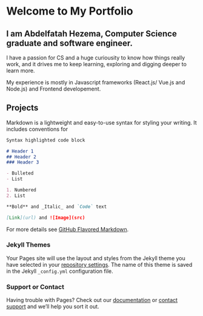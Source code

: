 # Welcome to My Portfolio

## I am Abdelfatah Hezema, Computer Science graduate and software engineer.

I have a passion for CS and a huge curiousity to know how things really work, and it drives me to keep learning, exploring and digging deeper to learn more.

My experience is mostly in Javascript frameworks (React.js/ Vue.js and Node.js) and Frontend developement. 

## Projects

Markdown is a lightweight and easy-to-use syntax for styling your writing. It includes conventions for

```markdown
Syntax highlighted code block

# Header 1
## Header 2
### Header 3

- Bulleted
- List

1. Numbered
2. List

**Bold** and _Italic_ and `Code` text

[Link](url) and ![Image](src)
```

For more details see [GitHub Flavored Markdown](https://guides.github.com/features/mastering-markdown/).

### Jekyll Themes

Your Pages site will use the layout and styles from the Jekyll theme you have selected in your [repository settings](https://github.com/Abdelfatahh/Hezema/settings). The name of this theme is saved in the Jekyll `_config.yml` configuration file.

### Support or Contact

Having trouble with Pages? Check out our [documentation](https://help.github.com/categories/github-pages-basics/) or [contact support](https://github.com/contact) and we’ll help you sort it out.
